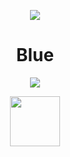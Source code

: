 <p align="center">
  <a href="Blue">
    <img src="https://github-readme-stats.vercel.app/api?username=kamal710&show_icons=true&theme=gotham">
  </a>
</p>

<h1 align="center"> Blue </h1>

<p align="center">
  <a href="">
    <img src="https://github-readme-stats.vercel.app/api/top-langs/?username=kamal710&layout=compact&theme=gotham">
  </a>
  
<p align="center">
<a href="https://discord.com/users/781019093678424094">
  <img height="80px" src="https://discord.c99.nl/widget/theme-3/781019093678424094.png">
</a>
</p>

<!-- <img id="gstats" src=""> -->
<!-- <img id="stats" src=""> -->
